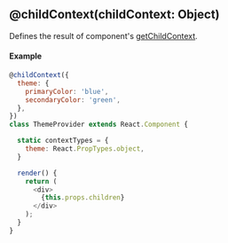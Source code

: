 ## @childContext(childContext: Object)

Defines the result of component's [getChildContext](https://facebook.github.io/react/docs/context.html).

#### Example

```js
@childContext({
  theme: {
    primaryColor: 'blue',
    secondaryColor: 'green',
  },
})
class ThemeProvider extends React.Component {

  static contextTypes = {
    theme: React.PropTypes.object,
  }

  render() {
    return (
      <div>
        {this.props.children}
      </div>
    );
  }
}
```

